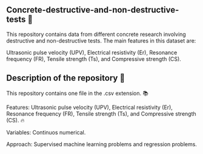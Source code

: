 ## Concrete-destructive-and-non-destructive-tests 🏫

This repository contains data from different concrete research involving destructive and non-destructive tests. The main features in this dataset are:

Ultrasonic pulse velocity (UPV), Electrical resistivity (Er), Resonance frequency (FR), Tensile strength (Ts), and Compressive strength (CS).

## Description of the repository 📝

This repository contains one file in the .csv extension. 📚

Features: Ultrasonic pulse velocity (UPV), Electrical resistivity (Er), Resonance frequency (FR), Tensile strength (Ts), and Compressive strength (CS). 🔥

Variables: Continuos numerical.

Approach: Supervised machine learning problems and regression problems.

